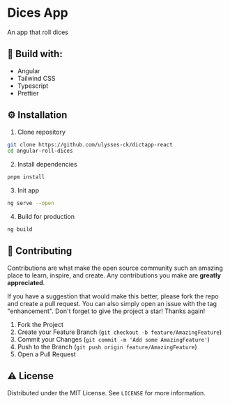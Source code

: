 # Dices App
An app that roll dices

## 🔨 Build with:

-   Angular
-   Tailwind CSS
-   Typescript
-   Prettier

<!-- Installation -->

## ⚙ Installation

1. Clone repository

```bash
git clone https://github.com/ulysses-ck/dictapp-react
cd angular-roll-dices
```

2. Install dependencies

```sh
pnpm install
```

3. Init app

```bash
ng serve --open
```

4. Build for production

```bash
ng build
```

<!-- CONTRIBUTING -->

## 🤝 Contributing

Contributions are what make the open source community such an amazing place to learn, inspire, and create. Any contributions you make are **greatly appreciated**.

If you have a suggestion that would make this better, please fork the repo and create a pull request. You can also simply open an issue with the tag "enhancement".
Don't forget to give the project a star! Thanks again!

1. Fork the Project
2. Create your Feature Branch (`git checkout -b feature/AmazingFeature`)
3. Commit your Changes (`git commit -m 'Add some AmazingFeature'`)
4. Push to the Branch (`git push origin feature/AmazingFeature`)
5. Open a Pull Request

<!-- LICENSE -->

## ⚠ License

Distributed under the MIT License. See `LICENSE` for more information.
